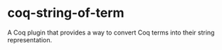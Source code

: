 # coq-string-of-term
A Coq plugin that provides a way to convert Coq terms into their string representation.
